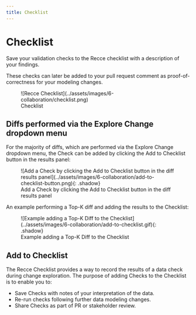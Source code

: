```yaml
---
title: Checklist
---
```


# Checklist

Save your validation checks to the Recce checklist with a description of your findings.

These checks can later be added to your pull request comment as proof-of-correctness for your modeling changes.

<figure markdown>
  ![Recce Checklist](../assets/images/6-collaboration/checklist.png)
  <figcaption>Checklist</figcaption>
</figure>


## Diffs performed via the Explore Change dropdown menu

For the majority of diffs, which are performed via the Explore Change dropdown menu, the Check can be added by clicking the Add to Checklist button in the results panel:

<figure markdown>
  ![Add a Check by clicking the Add to Checklist button in the diff results panel](../assets/images/6-collaboration/add-to-checklist-button.png){: .shadow}
  <figcaption>Add a Check by clicking the Add to Checklist button in the diff results panel</figcaption>
</figure>

An example performing a Top-K diff and adding the results to the Checklist:

<figure markdown>
  ![Example adding a Top-K Diff to the Checklist](../assets/images/6-collaboration/add-to-checklist.gif){: .shadow}
  <figcaption>Example adding a Top-K Diff to the Checklist</figcaption>
</figure>

## Add to Checklist

The Recce Checklist provides a way to record the results of a data check during change exploration. The purpose of adding Checks to the Checklist is to enable you to:

- Save Checks with notes of your interpretation of the data.
- Re-run checks following further data modeling changes.
- Share Checks as part of PR or stakeholder review.